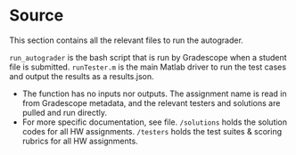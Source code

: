 # Source
This section contains all the relevant files to run the autograder.

`run_autograder` is the bash script that is run by Gradescope when a student file is submitted.
`runTester.m` is the main Matlab driver to run the test cases and output the results as a results.json.
- The function has no inputs nor outputs. The assignment name is read in from Gradescope metadata, and the relevant testers and solutions are pulled and run directly.
- For more specific documentation, see file.
`/solutions` holds the solution codes for all HW assignments. 
`/testers` holds the test suites & scoring rubrics for all HW assignments. 